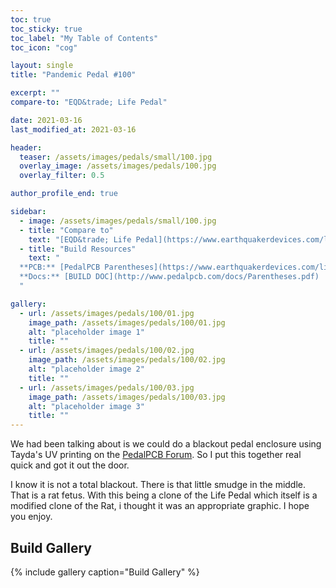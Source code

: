 ```yaml
---
toc: true
toc_sticky: true
toc_label: "My Table of Contents"
toc_icon: "cog"

layout: single
title: "Pandemic Pedal #100"

excerpt: ""
compare-to: "EQD&trade; Life Pedal"

date: 2021-03-16
last_modified_at: 2021-03-16

header:
  teaser: /assets/images/pedals/small/100.jpg
  overlay_image: /assets/images/pedals/100.jpg
  overlay_filter: 0.5

author_profile_end: true

sidebar:
  - image: /assets/images/pedals/small/100.jpg
  - title: "Compare to"
    text: "[EQD&trade; Life Pedal](https://www.earthquakerdevices.com/life-pedal)"
  - title: "Build Resources"
    text: "
  **PCB:** [PedalPCB Parentheses](https://www.earthquakerdevices.com/life-pedal)<br>
  **Docs:** [BUILD DOC](http://www.pedalpcb.com/docs/Parentheses.pdf)
  "

gallery:
  - url: /assets/images/pedals/100/01.jpg
    image_path: /assets/images/pedals/100/01.jpg
    alt: "placeholder image 1"
    title: ""
  - url: /assets/images/pedals/100/02.jpg
    image_path: /assets/images/pedals/100/02.jpg
    alt: "placeholder image 2"
    title: ""
  - url: /assets/images/pedals/100/03.jpg
    image_path: /assets/images/pedals/100/03.jpg
    alt: "placeholder image 3"
    title: ""
---
```


We had been talking about is we could do a blackout pedal enclosure using Tayda's UV printing on the [PedalPCB Forum](http://forum.pedalpcb.com/). So I put this together real quick and got it out the door.

I know it is not a total blackout. There is that little smudge in the middle. That is a rat fetus. With this being a clone of the Life Pedal which itself is a modified clone of the Rat, i thought it was an appropriate graphic. I hope you enjoy.

## Build Gallery ##

{% include gallery caption="Build Gallery" %}
